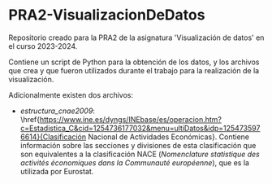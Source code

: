 # PRA2-VisualizacionDeDatos

Repositorio creado para la PRA2 de la asignatura 'Visualización de datos' en el curso 2023-2024.

Contiene un script de Python para la obtención de los datos, y los archivos que crea y que fueron utilizados durante el trabajo para la realización de la visualización.

Adicionalmente existen dos archivos:
* *estructura_cnae2009*: \href{https://www.ine.es/dyngs/INEbase/es/operacion.htm?c=Estadistica_C&cid=1254736177032&menu=ultiDatos&idp=1254735976614}{Clasificación Nacional de Actividades Económicas}. Contiene información sobre las secciones y divisiones de esta clasificación que son equivalentes a la clasificación NACE (*Nomenclature statistique des activités économiques dans la Communauté européenne*), que es la utilizada por Eurostat. 
